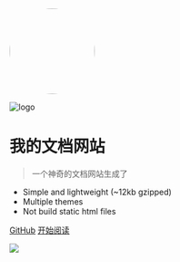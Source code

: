<div class="cover-main"><img width="150px" src="http://img.netbian.com/file/2019/0425/7c37f209b6a696a58d6a5a52b2833d1d.jpg" style="border-radius: 50%">
<br/>



![logo](http://img.netbian.com/file/2019/0425/7c37f209b6a696a58d6a5a52b2833d1d.jpg)
# 我的文档网站

> 一个神奇的文档网站生成了

* Simple and lightweight (~12kb gzipped)
* Multiple themes
* Not build static html files

[GitHub](https://github.com/docsifyjs/docsify/)
[开始阅读](/README)

<!-- 背景图片 -->
![](http://img.netbian.com/file/2019/0425/7c37f209b6a696a58d6a5a52b2833d1d.jpg)
